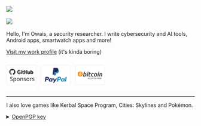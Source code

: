 ![](https://komarev.com/ghpvc/?username=0x4f53&style=for-the-badge)

<img src="https://c.tenor.com/_l8MMDhkM_sAAAAC/tomand-jerry.gif" width="250">

Hello, I'm Owais, a security researcher. I write cybersecurity and AI tools, Android apps, smartwatch apps and more!

[Visit my work profile](https://github.com/owais-redhunt) (it's kinda boring)


<a href="https://github.com/sponsors/0x4f53/"><img src="https://raw.githubusercontent.com/0x4f53/0x4f53.github.io/master/assets/sponsors.svg" alt="GitHub Sponsors" width="80"/></a>&nbsp;&nbsp;
<a href="https://www.paypal.me/0x4f"><img src="https://raw.githubusercontent.com/0x4f53/0x4f53.github.io/master/assets/paypal.svg" alt="PayPal" width="80"/></a>&nbsp;&nbsp;
<a href=bitcoin.md><img src="https://raw.githubusercontent.com/0x4f53/0x4f53.github.io/master/assets/bitcoin.svg" alt="Bitcoin address" width="80"/></a>&nbsp;&nbsp;

---

I also love games like Kerbal Space Program, Cities: Skylines and Pokémon.

<details> 
  <summary><a href="https://keys.openpgp.org/vks/v1/by-fingerprint/5B4877332829B7F48ABEC1CBCA2D14E0F9F73BA8">OpenPGP key</a></summary> 

  ```
  5B48 7733 2829 B7F4 8ABE C1CB CA2D 14E0 F9F7 3BA8
  ```
</details>
